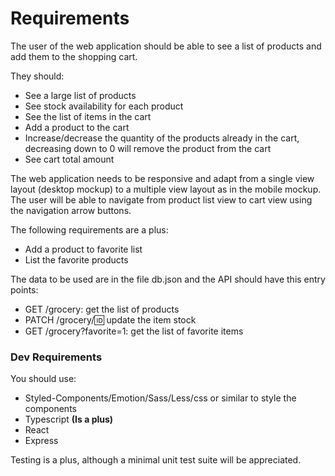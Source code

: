 # Requirements

The user of the web application should be able to see a list of products and add them to the shopping cart.

They should:
-	See a large list of products
-	See stock availability for each product
-	See the list of items in the cart
-	Add a product to the cart
-	Increase/decrease the quantity of the products already in the cart, decreasing down to 0 will remove the product from the cart
-	See cart total amount

The web application needs to be responsive and adapt from a single view layout (desktop mockup) to a multiple view layout as in the mobile mockup. The user will be able to navigate from product list view to cart view using the navigation arrow buttons.

The following requirements are a plus:
-	Add a product to favorite list
-	List the favorite products

The data to be used are in the file db.json and the API should have this entry points:
-	GET /grocery: get the list of products
-	PATCH /grocery/:id: update the item stock
-	GET /grocery?favorite=1: get the list of favorite items


### Dev Requirements

You should use:
-	Styled-Components/Emotion/Sass/Less/css or similar to style the components
-	Typescript **(Is a plus)**
-	React
-	Express

Testing is a plus, although a minimal unit test suite will be appreciated.

